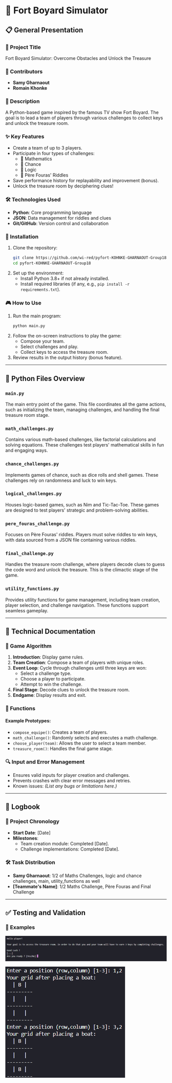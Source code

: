 # 🏰 Fort Boyard Simulator

## 📋 General Presentation

### 📌 Project Title
Fort Boyard Simulator: Overcome Obstacles and Unlock the Treasure

### 👥 Contributors
- **Samy Gharnaout**
- **Romain Khonke**

### 📜 Description
A Python-based game inspired by the famous TV show Fort Boyard. The goal is to lead a team of players through various challenges to collect keys and unlock the treasure room.

### ✨ Key Features
- Create a team of up to 3 players.
- Participate in four types of challenges:
  - 🧮 Mathematics
  - 🎲 Chance
  - 🧩 Logic
  - 🤔 Père Fouras' Riddles
- Save performance history for replayability and improvement (bonus).
- Unlock the treasure room by deciphering clues!

### 🛠️ Technologies Used
- **Python**: Core programming language
- **JSON**: Data management for riddles and clues
- **Git/GitHub**: Version control and collaboration

### 🚀 Installation
1. Clone the repository:
   ```bash
   git clone https://github.com/wi-red/pyfort-KOHNKE-GHARNAOUT-Group18.git
   cd pyfort-KOHNKE-GHARNAOUT-Group18
   ```
2. Set up the environment:
   - Install Python 3.8+ if not already installed.
   - Install required libraries (if any, e.g., `pip install -r requirements.txt`).

### 🎮 How to Use
1. Run the main program:
   ```bash
   python main.py
   ```
2. Follow the on-screen instructions to play the game:
   - Compose your team.
   - Select challenges and play.
   - Collect keys to access the treasure room.
3. Review results in the output history (bonus feature).

---

## 📂 Python Files Overview

### `main.py`
The main entry point of the game. This file coordinates all the game actions, such as initializing the team, managing challenges, and handling the final treasure room stage.

### `math_challenges.py`
Contains various math-based challenges, like factorial calculations and solving equations. These challenges test players' mathematical skills in fun and engaging ways.

### `chance_challenges.py`
Implements games of chance, such as dice rolls and shell games. These challenges rely on randomness and luck to win keys.

### `logical_challenges.py`
Houses logic-based games, such as Nim and Tic-Tac-Toe. These games are designed to test players' strategic and problem-solving abilities.

### `pere_fouras_challenge.py`
Focuses on Père Fouras' riddles. Players must solve riddles to win keys, with data sourced from a JSON file containing various riddles.

### `final_challenge.py`
Handles the treasure room challenge, where players decode clues to guess the code word and unlock the treasure. This is the climactic stage of the game.

### `utility_functions.py`
Provides utility functions for game management, including team creation, player selection, and challenge navigation. These functions support seamless gameplay.

---

## 📖 Technical Documentation

### 🧩 Game Algorithm
1. **Introduction**: Display game rules.
2. **Team Creation**: Compose a team of players with unique roles.
3. **Event Loop**: Cycle through challenges until three keys are won:
   - Select a challenge type.
   - Choose a player to participate.
   - Attempt to win the challenge.
4. **Final Stage**: Decode clues to unlock the treasure room.
5. **Endgame**: Display results and exit.

### 🔧 Functions
#### Example Prototypes:
- `compose_equipe()`: Creates a team of players.
- `math_challenge()`: Randomly selects and executes a math challenge.
- `choose_player(team)`: Allows the user to select a team member.
- `treasure_room()`: Handles the final game stage.

### 🔍 Input and Error Management
- Ensures valid inputs for player creation and challenges.
- Prevents crashes with clear error messages and retries.
- Known issues: *(List any bugs or limitations here.)*

---

## 📓 Logbook

### 📆 Project Chronology
- **Start Date**: [Date]
- **Milestones**:
  - Team creation module: Completed [Date].
  - Challenge implementations: Completed [Date].

### 🛠️ Task Distribution
- **Samy Gharnaout**: 1/2 of Maths Challenges, logic and chance challenges, main, utility_functions as well  
- **[Teammate's Name]**: 1/2 Maths Challenge, Père Fouras and Final Challenge

---

## ✅ Testing and Validation


### 📸 Examples
![screenshot1](image.png)

![screenshot2](image-1.png)